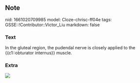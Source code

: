 ## Note
nid: 1661020709985
model: Cloze-chrisc-ff04e
tags: GSSE::!Contributor::Victor_Liu
markdown: false

### Text
In the gluteal region, the pudendal nerve is closely applied to the {{c1::obturator internus}} muscle.

### Extra
<img src="paste-4d6dd704398b8bd29c3268b22d1704c5b499349a.jpg">
